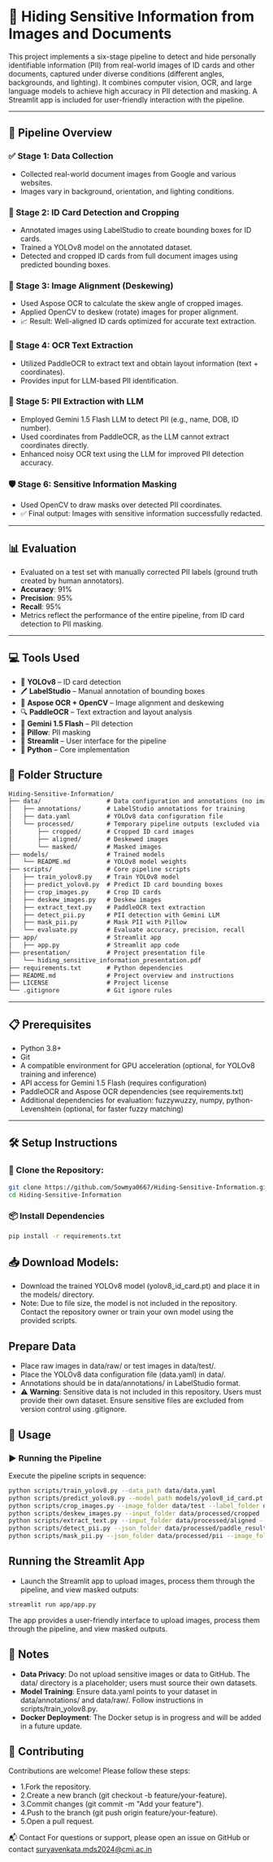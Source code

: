 # 🔐 Hiding Sensitive Information from Images and Documents
This project implements a six-stage pipeline to detect and hide personally identifiable information (PII) from real-world images of ID cards and other documents, captured under diverse conditions (different angles, backgrounds, and lighting). It combines computer vision, OCR, and large language models to achieve high accuracy in PII detection and masking. A Streamlit app is included for user-friendly interaction with the pipeline.

---

## 🚀 Pipeline Overview

### ✅ Stage 1: Data Collection

- Collected real-world document images from Google and various websites.
- Images vary in background, orientation, and lighting conditions.

### 🧭 Stage 2: ID Card Detection and Cropping

- Annotated images using LabelStudio to create bounding boxes for ID cards.
- Trained a YOLOv8 model on the annotated dataset.
- Detected and cropped ID cards from full document images using predicted bounding boxes.

### 🔄 Stage 3: Image Alignment (Deskewing)

- Used Aspose OCR to calculate the skew angle of cropped images.
- Applied OpenCV to deskew (rotate) images for proper alignment.
- 📈 Result: Well-aligned ID cards optimized for accurate text extraction.

### 📝 Stage 4: OCR Text Extraction

- Utilized PaddleOCR to extract text and obtain layout information (text + coordinates).
- Provides input for LLM-based PII identification.

### 🔎 Stage 5: PII Extraction with LLM

- Employed Gemini 1.5 Flash LLM to detect PII (e.g., name, DOB, ID number).
- Used coordinates from PaddleOCR, as the LLM cannot extract coordinates directly.
- Enhanced noisy OCR text using the LLM for improved PII detection accuracy.

### 🛡️ Stage 6: Sensitive Information Masking

- Used OpenCV to draw masks over detected PII coordinates.
- ✅ Final output: Images with sensitive information successfully redacted.

---

## 📊 Evaluation

- Evaluated on a test set with manually corrected PII labels (ground truth created by human annotators).
- **Accuracy**: 91%  
- **Precision**: 95%  
- **Recall**: 95%  
- Metrics reflect the performance of the entire pipeline, from ID card detection to PII masking.

---


## 💻 Tools Used

- 🧠 **YOLOv8** – ID card detection  
- 🖊️ **LabelStudio** – Manual annotation of bounding boxes  
- 🧾 **Aspose OCR + OpenCV** – Image alignment and deskewing  
- 🔍 **PaddleOCR** – Text extraction and layout analysis  
- 🧠 **Gemini 1.5 Flash** – PII detection
- 📓 **Pillow**: PII masking 
- 📱 **Streamlit** – User interface for the pipeline  
- 🐍 **Python** – Core implementation  



## 📁 Folder Structure

```markdown
Hiding-Sensitive-Information/
├── data/                  # Data configuration and annotations (no images included)
│   ├── annotations/       # LabelStudio annotations for training
│   ├── data.yaml          # YOLOv8 data configuration file
│   └── processed/         # Temporary pipeline outputs (excluded via .gitignore)
│       ├── cropped/       # Cropped ID card images
│       ├── aligned/       # Deskewed images
│       └── masked/        # Masked images
├── models/                # Trained models
│   └── README.md          # YOLOv8 model weights
├── scripts/               # Core pipeline scripts
│   ├── train_yolov8.py    # Train YOLOv8 model
│   ├── predict_yolov8.py  # Predict ID card bounding boxes
│   ├── crop_images.py     # Crop ID cards
│   ├── deskew_images.py   # Deskew images
│   ├── extract_text.py    # PaddleOCR text extraction
│   ├── detect_pii.py      # PII detection with Gemini LLM
│   ├── mask_pii.py        # Mask PII with Pillow
│   └── evaluate.py        # Evaluate accuracy, precision, recall
├── app/                   # Streamlit app
│   ├── app.py             # Streamlit app code
├── presentation/          # Project presentation file
│   └── hiding_sensitive_information_presentation.pdf   
├── requirements.txt       # Python dependencies
├── README.md              # Project overview and instructions
├── LICENSE                # Project license
└── .gitignore             # Git ignore rules
```

---
## 📋 Prerequisites

- Python 3.8+
- Git
- A compatible environment for GPU acceleration (optional, for YOLOv8 training and inference)
- API access for Gemini 1.5 Flash (requires configuration)
- PaddleOCR and Aspose OCR dependencies (see requirements.txt)
- Additional dependencies for evaluation: fuzzywuzzy, numpy, python-Levenshtein (optional, for faster fuzzy matching)
---

## 🛠️ Setup Instructions

### 🔄 Clone the Repository:

```bash
git clone https://github.com/Sowmya0667/Hiding-Sensitive-Information.git
cd Hiding-Sensitive-Information
```

### 📦 Install Dependencies

```bash
pip install -r requirements.txt
```

## 📥 Download Models:

- Download the trained YOLOv8 model (yolov8_id_card.pt) and place it in the models/ directory.
- Note: Due to file size, the model is not included in the repository. Contact the repository owner or train your own model using the provided scripts.


## Prepare Data

- Place raw images in data/raw/ or test images in data/test/.
- Place the YOLOv8 data configuration file (data.yaml) in data/.
- Annotations should be in data/annotations/ in LabelStudio format.
- ⚠️ **Warning**: Sensitive data is not included in this repository. Users must provide their own dataset. Ensure sensitive files are excluded from version control using .gitignore.

## 🧪 Usage

### ▶️ Running the Pipeline
Execute the pipeline scripts in sequence:

```bash
python scripts/train_yolov8.py --data_path data/data.yaml
python scripts/predict_yolov8.py --model_path models/yolov8_id_card.pt --source data/test --output_dir data/predictions
python scripts/crop_images.py --image_folder data/test --label_folder data/predictions/predict_train/labels --crop_folder data/processed/cropped
python scripts/deskew_images.py --input_folder data/processed/cropped --output_folder data/processed/aligned
python scripts/extract_text.py --input_folder data/processed/aligned --output_image_folder data/processed/paddle_result/images --output_json_folder data/processed/paddle_result/annotations
python scripts/detect_pii.py --json_folder data/processed/paddle_result/annotations --image_folder data/processed/aligned --output_folder data/processed/pii
python scripts/mask_pii.py --json_folder data/processed/pii --image_folder data/processed/aligned --output_folder data/processed/masked
```

## Running the Streamlit App
- Launch the Streamlit app to upload images, process them through the pipeline, and view masked outputs:
```bash
streamlit run app/app.py
```

The app provides a user-friendly interface to upload images, process them through the pipeline, and view masked outputs.


## 📝 Notes

- **Data Privacy**: Do not upload sensitive images or data to GitHub. The data/ directory is a placeholder; users must source their own datasets.
- **Model Training**: Ensure data.yaml points to your dataset in data/annotations/ and data/raw/. Follow instructions in scripts/train_yolov8.py.
- **Docker Deployment**: The Docker setup is in progress and will be added in a future update.

## 🤝 Contributing
Contributions are welcome! Please follow these steps:
- 1.Fork the repository.
- 2.Create a new branch (git checkout -b feature/your-feature).
- 3.Commit changes (git commit -m "Add your feature").
- 4.Push to the branch (git push origin feature/your-feature).
- 5.Open a pull request.

📬 Contact
For questions or support, please open an issue on GitHub or contact suryavenkata.mds2024@cmi.ac.in
